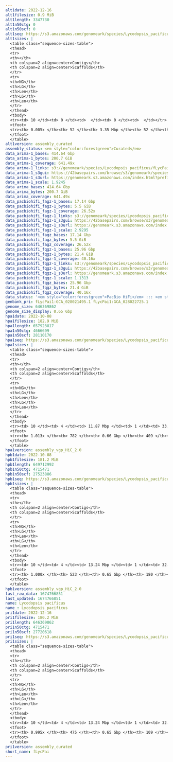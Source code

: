 ```yaml
---
alt1date: 2022-12-16
alt1filesize: 0.9 MiB
alt1length: 3347730
alt1n50ctg: 0
alt1n50scf: 0
alt1seq: https://s3.amazonaws.com/genomeark/species/Lycodopsis_pacificus/fLycPai1/assembly_curated/fLycPai1.alt.cur.20221216.fasta.gz
alt1sizes: |
  <table class="sequence-sizes-table">
  <thead>
  <tr>
  <th></th>
  <th colspan=2 align=center>Contigs</th>
  <th colspan=2 align=center>Scaffolds</th>
  </tr>
  <tr>
  <th>NG</th>
  <th>LG</th>
  <th>Len</th>
  <th>LG</th>
  <th>Len</th>
  </tr>
  </thead>
  <tbody>
  <tr><td> 10 </td><td> 0 </td><td>  </td><td> 0 </td><td>  </td></tr>  <tr><td> 20 </td><td> 0 </td><td>  </td><td> 0 </td><td>  </td></tr>  <tr><td> 30 </td><td> 0 </td><td>  </td><td> 0 </td><td>  </td></tr>  <tr><td> 40 </td><td> 0 </td><td>  </td><td> 0 </td><td>  </td></tr>  <tr style="background-color:#cccccc;"><td> 50 </td><td> 0 </td><td>  </td><td> 0 </td><td>  </td></tr>  <tr><td> 60 </td><td> 0 </td><td>  </td><td> 0 </td><td>  </td></tr>  <tr><td> 70 </td><td> 0 </td><td>  </td><td> 0 </td><td>  </td></tr>  <tr><td> 80 </td><td> 0 </td><td>  </td><td> 0 </td><td>  </td></tr>  <tr><td> 90 </td><td> 0 </td><td>  </td><td> 0 </td><td>  </td></tr>  <tr><td> 100 </td><td> 0 </td><td>  </td><td> 0 </td><td>  </td></tr>  </tbody>
  <tfoot>
  <tr><th> 0.005x </th><th> 52 </th><th> 3.35 Mbp </th><th> 52 </th><th> 3.35 Mbp </th></tr>
  </tfoot>
  </table>
alt1version: assembly_curated
assembly_status: <em style="color:forestgreen">Curated</em>
data_arima-1_bases: 414.64 Gbp
data_arima-1_bytes: 200.7 GiB
data_arima-1_coverage: 641.49x
data_arima-1_links: s3://genomeark/species/Lycodopsis_pacificus/fLycPai1/genomic_data/arima/<br>
data_arima-1_s3gui: https://42basepairs.com/browse/s3/genomeark/species/Lycodopsis_pacificus/fLycPai1/genomic_data/arima/
data_arima-1_s3url: https://genomeark.s3.amazonaws.com/index.html?prefix=species/Lycodopsis_pacificus/fLycPai1/genomic_data/arima/
data_arima-1_scale: 1.9245
data_arima_bases: 414.64 Gbp
data_arima_bytes: 200.7 GiB
data_arima_coverage: 641.49x
data_pacbiohifi_fagz-1_bases: 17.14 Gbp
data_pacbiohifi_fagz-1_bytes: 5.5 GiB
data_pacbiohifi_fagz-1_coverage: 26.52x
data_pacbiohifi_fagz-1_links: s3://genomeark/species/Lycodopsis_pacificus/fLycPai1/genomic_data/pacbiohifi_fagz/<br>
data_pacbiohifi_fagz-1_s3gui: https://42basepairs.com/browse/s3/genomeark/species/Lycodopsis_pacificus/fLycPai1/genomic_data/pacbiohifi_fagz/
data_pacbiohifi_fagz-1_s3url: https://genomeark.s3.amazonaws.com/index.html?prefix=species/Lycodopsis_pacificus/fLycPai1/genomic_data/pacbiohifi_fagz/
data_pacbiohifi_fagz-1_scale: 2.9295
data_pacbiohifi_fagz_bases: 17.14 Gbp
data_pacbiohifi_fagz_bytes: 5.5 GiB
data_pacbiohifi_fagz_coverage: 26.52x
data_pacbiohifi_fqgz-1_bases: 25.96 Gbp
data_pacbiohifi_fqgz-1_bytes: 21.4 GiB
data_pacbiohifi_fqgz-1_coverage: 40.16x
data_pacbiohifi_fqgz-1_links: s3://genomeark/species/Lycodopsis_pacificus/fLycPai1/genomic_data/pacbio_hifi/<br>
data_pacbiohifi_fqgz-1_s3gui: https://42basepairs.com/browse/s3/genomeark/species/Lycodopsis_pacificus/fLycPai1/genomic_data/pacbio_hifi/
data_pacbiohifi_fqgz-1_s3url: https://genomeark.s3.amazonaws.com/index.html?prefix=species/Lycodopsis_pacificus/fLycPai1/genomic_data/pacbio_hifi/
data_pacbiohifi_fqgz-1_scale: 1.1313
data_pacbiohifi_fqgz_bases: 25.96 Gbp
data_pacbiohifi_fqgz_bytes: 21.4 GiB
data_pacbiohifi_fqgz_coverage: 40.16x
data_status: '<em style="color:forestgreen">PacBio HiFi</em> ::: <em style="color:forestgreen">Arima</em>'
genbank_pri: fLycPai1:GCA_028021495.1 fLycPai1:GCA_028022725.1
genome_size: 646369862
genome_size_display: 0.65 Gbp
hpa1date: 2022-10-08
hpa1filesize: 182.9 MiB
hpa1length: 657923817
hpa1n50ctg: 4666699
hpa1n50scf: 28110170
hpa1seq: https://s3.amazonaws.com/genomeark/species/Lycodopsis_pacificus/fLycPai1/assembly_vgp_HiC_2.0/fLycPac1.HiC.hap1.20221008.fasta.gz
hpa1sizes: |
  <table class="sequence-sizes-table">
  <thead>
  <tr>
  <th></th>
  <th colspan=2 align=center>Contigs</th>
  <th colspan=2 align=center>Scaffolds</th>
  </tr>
  <tr>
  <th>NG</th>
  <th>LG</th>
  <th>Len</th>
  <th>LG</th>
  <th>Len</th>
  </tr>
  </thead>
  <tbody>
  <tr><td> 10 </td><td> 4 </td><td> 11.87 Mbp </td><td> 1 </td><td> 33.37 Mbp </td></tr>  <tr><td> 20 </td><td> 10 </td><td> 9.74 Mbp </td><td> 3 </td><td> 30.64 Mbp </td></tr>  <tr><td> 30 </td><td> 18 </td><td> 7.12 Mbp </td><td> 6 </td><td> 29.19 Mbp </td></tr>  <tr><td> 40 </td><td> 28 </td><td> 5.79 Mbp </td><td> 8 </td><td> 28.84 Mbp </td></tr>  <tr style="background-color:#cccccc;"><td> 50 </td><td> 41 </td><td style="background-color:#88ff88;"> 4.67 Mbp </td><td> 10 </td><td style="background-color:#88ff88;"> 28.11 Mbp </td></tr>  <tr><td> 60 </td><td> 57 </td><td> 3.52 Mbp </td><td> 13 </td><td> 25.54 Mbp </td></tr>  <tr><td> 70 </td><td> 82 </td><td> 2.03 Mbp </td><td> 15 </td><td> 24.85 Mbp </td></tr>  <tr><td> 80 </td><td> 121 </td><td> 1.28 Mbp </td><td> 18 </td><td> 23.35 Mbp </td></tr>  <tr><td> 90 </td><td> 191 </td><td> 0.67 Mbp </td><td> 21 </td><td> 19.90 Mbp </td></tr>  <tr><td> 100 </td><td> 523 </td><td> 52.39 Kbp </td><td> 154 </td><td> 55.74 Kbp </td></tr>  </tbody>
  <tfoot>
  <tr><th> 1.013x </th><th> 782 </th><th> 0.66 Gbp </th><th> 409 </th><th> 0.66 Gbp </th></tr>
  </tfoot>
  </table>
hpa1version: assembly_vgp_HiC_2.0
hpb1date: 2022-10-08
hpb1filesize: 181.2 MiB
hpb1length: 649712992
hpb1n50ctg: 4715471
hpb1n50scf: 27523886
hpb1seq: https://s3.amazonaws.com/genomeark/species/Lycodopsis_pacificus/fLycPai1/assembly_vgp_HiC_2.0/fLycPac1.HiC.hap2.20221008.fasta.gz
hpb1sizes: |
  <table class="sequence-sizes-table">
  <thead>
  <tr>
  <th></th>
  <th colspan=2 align=center>Contigs</th>
  <th colspan=2 align=center>Scaffolds</th>
  </tr>
  <tr>
  <th>NG</th>
  <th>LG</th>
  <th>Len</th>
  <th>LG</th>
  <th>Len</th>
  </tr>
  </thead>
  <tbody>
  <tr><td> 10 </td><td> 4 </td><td> 13.24 Mbp </td><td> 1 </td><td> 32.89 Mbp </td></tr>  <tr><td> 20 </td><td> 10 </td><td> 10.56 Mbp </td><td> 3 </td><td> 31.37 Mbp </td></tr>  <tr><td> 30 </td><td> 16 </td><td> 7.90 Mbp </td><td> 6 </td><td> 29.18 Mbp </td></tr>  <tr><td> 40 </td><td> 26 </td><td> 6.08 Mbp </td><td> 8 </td><td> 29.06 Mbp </td></tr>  <tr style="background-color:#cccccc;"><td> 50 </td><td> 38 </td><td style="background-color:#88ff88;"> 4.72 Mbp </td><td> 10 </td><td style="background-color:#88ff88;"> 27.52 Mbp </td></tr>  <tr><td> 60 </td><td> 54 </td><td> 3.44 Mbp </td><td> 13 </td><td> 25.58 Mbp </td></tr>  <tr><td> 70 </td><td> 77 </td><td> 2.43 Mbp </td><td> 15 </td><td> 24.72 Mbp </td></tr>  <tr><td> 80 </td><td> 111 </td><td> 1.47 Mbp </td><td> 18 </td><td> 22.39 Mbp </td></tr>  <tr><td> 90 </td><td> 174 </td><td> 0.69 Mbp </td><td> 21 </td><td> 20.35 Mbp </td></tr>  <tr><td> 100 </td><td> 0 </td><td>  </td><td> 179 </td><td> 1.00 Kbp </td></tr>  </tbody>
  <tfoot>
  <tr><th> 1.000x </th><th> 523 </th><th> 0.65 Gbp </th><th> 180 </th><th> 0.65 Gbp </th></tr>
  </tfoot>
  </table>
hpb1version: assembly_vgp_HiC_2.0
last_raw_data: 1674766851
last_updated: 1674766851
name: Lycodopsis pacificus
name_: Lycodopsis_pacificus
pri1date: 2022-12-16
pri1filesize: 180.2 MiB
pri1length: 646369862
pri1n50ctg: 4715471
pri1n50scf: 27720618
pri1seq: https://s3.amazonaws.com/genomeark/species/Lycodopsis_pacificus/fLycPai1/assembly_curated/fLycPai1.pri.cur.20221216.fasta.gz
pri1sizes: |
  <table class="sequence-sizes-table">
  <thead>
  <tr>
  <th></th>
  <th colspan=2 align=center>Contigs</th>
  <th colspan=2 align=center>Scaffolds</th>
  </tr>
  <tr>
  <th>NG</th>
  <th>LG</th>
  <th>Len</th>
  <th>LG</th>
  <th>Len</th>
  </tr>
  </thead>
  <tbody>
  <tr><td> 10 </td><td> 4 </td><td> 13.24 Mbp </td><td> 1 </td><td> 32.99 Mbp </td></tr>  <tr><td> 20 </td><td> 10 </td><td> 10.56 Mbp </td><td> 3 </td><td> 31.51 Mbp </td></tr>  <tr><td> 30 </td><td> 16 </td><td> 7.90 Mbp </td><td> 6 </td><td> 29.72 Mbp </td></tr>  <tr><td> 40 </td><td> 26 </td><td> 6.08 Mbp </td><td> 8 </td><td> 29.06 Mbp </td></tr>  <tr style="background-color:#cccccc;"><td> 50 </td><td> 38 </td><td style="background-color:#88ff88;"> 4.72 Mbp </td><td> 10 </td><td style="background-color:#88ff88;"> 27.72 Mbp </td></tr>  <tr><td> 60 </td><td> 54 </td><td> 3.44 Mbp </td><td> 12 </td><td> 26.74 Mbp </td></tr>  <tr><td> 70 </td><td> 77 </td><td> 2.43 Mbp </td><td> 15 </td><td> 24.76 Mbp </td></tr>  <tr><td> 80 </td><td> 111 </td><td> 1.47 Mbp </td><td> 18 </td><td> 23.04 Mbp </td></tr>  <tr><td> 90 </td><td> 175 </td><td> 0.66 Mbp </td><td> 21 </td><td> 20.35 Mbp </td></tr>  <tr><td> 100 </td><td> 0 </td><td>  </td><td> 0 </td><td>  </td></tr>  </tbody>
  <tfoot>
  <tr><th> 0.995x </th><th> 475 </th><th> 0.65 Gbp </th><th> 109 </th><th> 0.65 Gbp </th></tr>
  </tfoot>
  </table>
pri1version: assembly_curated
short_name: fLycPai
---
```

